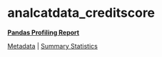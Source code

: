 # analcatdata_creditscore

[**Pandas Profiling Report**](https://epistasislab.github.io/pmlb/profile/analcatdata_creditscore.html)

[Metadata](metadata.yaml) | [Summary Statistics](summary_stats.tsv)

